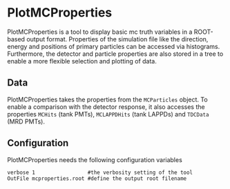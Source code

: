 # PlotMCProperties

PlotMCProperties is a tool to display basic mc truth variables in a ROOT-based output format. Properties of the simulation file like the direction, energy and positions of primary particles can be accessed via histograms. Furthermore, the detector and particle properties are also stored in a tree to enable a more flexible selection and plotting of data.

## Data

PlotMCProperties takes the properties from the `MCParticles` object. To enable a comparison with the detector response, it also accesses the properties `MCHits` (tank PMTs), `MCLAPPDHits` (tank LAPPDs) and `TDCData` (MRD PMTs).

## Configuration

PlotMCProperties needs the following configuration variables

```
verbose 1                 #the verbosity setting of the tool
OutFile mcproperties.root #define the output root filename
```
